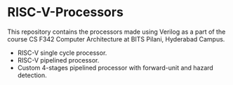 # RISC-V-Processors
This repository contains the processors made using Verilog as a part of the course CS F342 Computer Architecture at BITS Pilani, Hyderabad Campus.
* RISC-V single cycle processor.
* RISC-V pipelined processor.
* Custom 4-stages pipelined processor with forward-unit and hazard detection.
